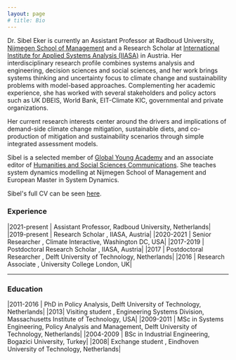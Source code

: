```yaml
---
layout: page
# title: Bio
---
```

Dr. Sibel Eker is currently an Assistant Professor at Radboud University, [Nijmegen School of Management](https://www.ru.nl/nsm/)  and a Research Scholar at [International Institute for Applied Systems Analysis (IIASA)](https://iiasa.ac.at/) in Austria. Her interdisciplinary research profile combines systems analysis and engineering, decision sciences and social sciences, and her work brings systems thinking and uncertainty focus to climate change and sustainability problems with model-based approaches. Complementing her academic experience, she has worked with several stakeholders and policy actors such as UK DBEIS, World Bank, EIT-Climate KIC, governmental and private organizations.  

Her current research interests center around the drivers and implications of demand-side climate change mitigation, sustainable diets, and co-production of mitigation and sustainability scenarios through simple integrated assessment models. 

Sibel is a selected member of [Global Young Academy](https://globalyoungacademy.net/) and an associate editor of [Humanities and Social Sciences Communications](https://www.nature.com/palcomms/). She teaches system dynamics modelling at Nijmegen School of Management and European Master in System Dynamics.

Sibel's full CV can be seen [here](/Eker_CV_Jun22.pdf).  

### Experience

|2021-present | Assistant Professor, Radboud University, Netherlands|
|2019-present | Research Scholar , IIASA, Austria|
|2020-2021 | Senior Researcher , Climate Interactive, Washington DC, USA|
|2017-2019 | Postdoctoral Research Scholar , IIASA, Austria|
|2017 | Postdoctoral Researcher , Delft University of Technology, Netherlands|
|2016 | Research Associate , University College London, UK|

---

### Education

|2011-2016 | PhD in Policy Analysis, Delft University of Technology, Netherlands|
|2013| Visiting student , Engineering Systems Division, Massachusetts Institute of Technology, USA|
|2009-2011 | MSc in Systems Engineering, Policy Analysis and Management, Delft University of Technology, Netherlands|
|2004-2009 | BSc in Industrial Engineering, Bogazici University, Turkey|
|2008| Exchange student , Eindhoven University of Technology, Netherlands|
